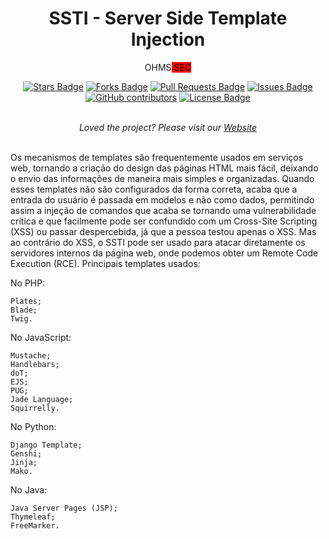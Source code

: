 <h1 align="center">SSTI - Server Side Template Injection</h1>
<p align="center"><h3<i>OHMS<a style="width: 100; height: 100; background-color: red; text-align: center; color: black;"> SEC</a></h3></i></p>
<div align="center">
  <a href="https://github.com/elangosundar/awesome-README-templates/stargazers"><img src="https://img.shields.io/github/stars/elangosundar/awesome-README-templates" alt="Stars Badge"/></a>
<a href="https://github.com/elangosundar/awesome-README-templates/network/members"><img src="https://img.shields.io/github/forks/elangosundar/awesome-README-templates" alt="Forks Badge"/></a>
<a href="https://github.com/elangosundar/awesome-README-templates/pulls"><img src="https://img.shields.io/github/issues-pr/elangosundar/awesome-README-templates" alt="Pull Requests Badge"/></a>
<a href="https://github.com/elangosundar/awesome-README-templates/issues"><img src="https://img.shields.io/github/issues/elangosundar/awesome-README-templates" alt="Issues Badge"/></a>
<a href="https://github.com/elangosundar/awesome-README-templates/graphs/contributors"><img alt="GitHub contributors" src="https://img.shields.io/github/contributors/elangosundar/awesome-README-templates?color=2b9348"></a>
<a href="https://github.com/elangosundar/awesome-README-templates/blob/master/LICENSE"><img src="https://img.shields.io/github/license/elangosundar/awesome-README-templates?color=2b9348" alt="License Badge"/></a>
</div>
<br>
<p align="center"><i>Loved the project? Please visit our <a href=https://www.ohmsec.com.br/">Website</a></i></p>
<br>
Os mecanismos de templates são frequentemente usados em serviços web, tornando a criação do design das páginas HTML mais fácil, deixando o envio das informações de maneira mais simples e organizadas. Quando esses templates não são configurados da forma correta, acaba que a entrada do usuário é passada em modelos e não como dados, permitindo assim a injeção de comandos que acaba se tornando uma vulnerabilidade crítica e que facilmente pode ser confundido com um Cross-Site Scripting (XSS) ou passar despercebida, já que a pessoa testou apenas o XSS. Mas ao contrário do XSS, o SSTI pode ser usado para atacar diretamente os servidores internos da página web, onde podemos obter um Remote Code Execution (RCE). Principais templates usados:

No PHP:

    Plates;
    Blade;
    Twig.

No JavaScript:

    Mustache;
    Handlebars;
    doT;
    EJS;
    PUG;
    Jade Language;
    Squirrelly.

No Python:

    Django Template;
    Genshi;
    Jinja;
    Mako.

No Java:

    Java Server Pages (JSP);
    Thymeleaf;
    FreeMarker.
